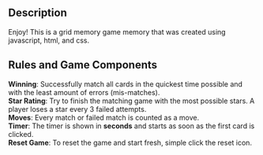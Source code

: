 ## Description
Enjoy! This is a grid memory game memory that was created using javascript, html, and css. 

## Rules and Game Components
**Winning**: Successfully match all cards in the quickest time possible and with the least amount of errors (mis-matches).  
**Star Rating**: Try to finish the matching game with the most possible stars. A player loses a star every 3 failed attempts.  
**Moves**: Every match or failed match is counted as a move.  
**Timer**: The timer is shown in **seconds** and starts as soon as the first card is clicked.  
**Reset Game**: To reset the game and start fresh, simple click the reset icon.

